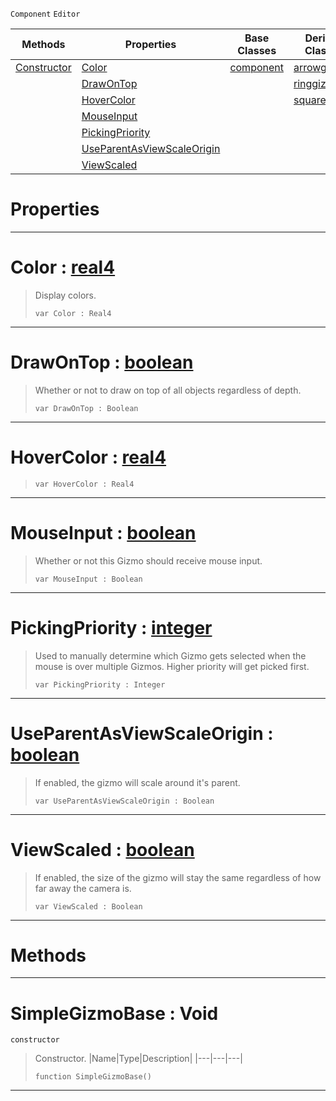  `Component` `Editor`



|Methods|Properties|Base Classes|Derived Classes|
|---|---|---|---|
|[Constructor](simplegizmobase.md#simplegizmobase-void)|[Color](simplegizmobase.md#color-zilch-engine-docume)|[component](component.md)|[arrowgizmo](arrowgizmo.md)|
| |[DrawOnTop](simplegizmobase.md#drawontop-zilch-engine-do)| |[ringgizmo](ringgizmo.md)|
| |[HoverColor](simplegizmobase.md#hovercolor-zilch-engine-d)| |[squaregizmo](squaregizmo.md)|
| |[MouseInput](simplegizmobase.md#mouseinput-zilch-engine-d)| | |
| |[PickingPriority](simplegizmobase.md#pickingpriority-zilch-eng)| | |
| |[UseParentAsViewScaleOrigin](simplegizmobase.md#useparentasviewscaleorig)| | |
| |[ViewScaled](simplegizmobase.md#viewscaled-zilch-engine-d)| | |


 #  Properties


---  
 #  Color : [real4](../nada_base_types/real4.md)

> Display colors.
> ```TS:Nada
> var Color : Real4


---  
 #  DrawOnTop : [boolean](../nada_base_types/boolean.md)

> Whether or not to draw on top of all objects regardless of depth.
> ```TS:Nada
> var DrawOnTop : Boolean


---  
 #  HoverColor : [real4](../nada_base_types/real4.md)

> 
> ```TS:Nada
> var HoverColor : Real4


---  
 #  MouseInput : [boolean](../nada_base_types/boolean.md)

> Whether or not this Gizmo should receive mouse input.
> ```TS:Nada
> var MouseInput : Boolean


---  
 #  PickingPriority : [integer](../nada_base_types/integer.md)

> Used to manually determine which Gizmo gets selected when the mouse is over multiple Gizmos. Higher priority will get picked first.
> ```TS:Nada
> var PickingPriority : Integer


---  
 #  UseParentAsViewScaleOrigin : [boolean](../nada_base_types/boolean.md)

> If enabled, the gizmo will scale around it's parent.
> ```TS:Nada
> var UseParentAsViewScaleOrigin : Boolean


---  
 #  ViewScaled : [boolean](../nada_base_types/boolean.md)

> If enabled, the size of the gizmo will stay the same regardless of how far away the camera is.
> ```TS:Nada
> var ViewScaled : Boolean


---  
 #  Methods


---  
 #  SimpleGizmoBase : Void

 `constructor`

> Constructor.
> |Name|Type|Description|
> |---|---|---|
> ```TS:Nada
> function SimpleGizmoBase()
> ``` 


---  
 

 
